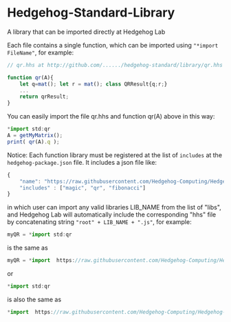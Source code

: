 # Hedgehog-Standard-Library
A library that can be imported directly at Hedgehog Lab

Each file contains a single function, which can be imported using ```"*import FileName"```, for example:

```js
// qr.hhs at http://github.com/....../hedgehog-standard/library/qr.hhs

function qr(A){
    let q=mat(); let r = mat(); class QRResult{q;r;}
    ...
    return qrResult;
}
```

You can easily import the file qr.hhs and function qr(A) above in this way:
```js
*import std:qr
A = getMyMatrix();
print( qr(A).q );
```

Notice: Each function library must be registered at the list of ```includes``` at the ```hedgehog-package.json``` file. It includes a json file like:
```js
{
    "name": "https://raw.githubusercontent.com/Hedgehog-Computing/Hedgehog-Standard-Library/main/",
    "includes" : ["magic", "qr", "fibonacci"]
}
```
in which user can import any valid libraries LIB_NAME from the list of "libs", and Hedgehog Lab will automatically include the corresponding "hhs" file by concatenating string ```"root" + LIB_NAME + ".js"```, for example:
```js
myQR = *import std:qr
```
is the same as 
```js
myQR = *import  https://raw.githubusercontent.com/Hedgehog-Computing/Hedgehog-Standard-Library/main/qr.hhs
```

or 

```js
*import std:qr
```
is also the same as 
```js
*import  https://raw.githubusercontent.com/Hedgehog-Computing/Hedgehog-Standard-Library/main/qr.hhs
```
